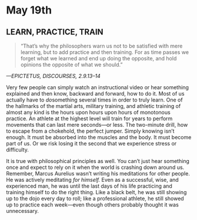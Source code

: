 # May 19th
## LEARN, PRACTICE, TRAIN

> “That’s why the philosophers warn us not to be satisfied with mere learning, but to add practice and then training. For as time passes we forget what we learned and end up doing the opposite, and hold opinions the opposite of what we should.”

*—EPICTETUS, DISCOURSES, 2.9.13–14*

Very few people can simply watch an instructional video or hear something explained and then know, backward and forward, how to do it. Most of us actually have to *do*something several times in order to truly learn. One of the hallmarks of the martial arts, military training, and athletic training of almost any kind is the hours upon hours upon hours of monotonous practice. An athlete at the highest level will train for years to perform movements that can last mere seconds—or less. The two-minute drill, how to escape from a chokehold, the perfect jumper. Simply knowing isn’t enough. It must be absorbed into the muscles and the body. It must become part of us. Or we risk losing it the second that we experience stress or difficulty.

It is true with philosophical principles as well. You can’t just hear something once and expect to rely on it when the world is crashing down around us. Remember, Marcus Aurelius wasn’t writing his meditations for other people. He was actively meditating *for himself.* Even as a successful, wise, and experienced man, he was until the last days of his life practicing and training himself to do the right thing. Like a black belt, he was still showing up to the dojo every day to roll; like a professional athlete, he still showed up to practice each week—even though others probably thought it was unnecessary.

